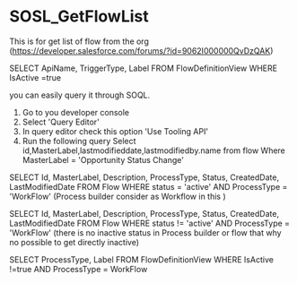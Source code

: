 # SOSL_GetFlowList
This is for get list of flow from the org 
(https://developer.salesforce.com/forums/?id=9062I000000QvDzQAK) 

SELECT ApiName, TriggerType, Label FROM FlowDefinitionView WHERE IsActive =true 

you can easily query it through SOQL.
1. Go to you developer console 
2. Select 'Query Editor'
3. In query editor check this option 'Use Tooling API'
4. Run the following query
Select id,MasterLabel,lastmodifieddate,lastmodifiedby.name from flow Where MasterLabel = 'Opportunity Status Change'


SELECT Id, MasterLabel, Description, ProcessType, Status, CreatedDate, LastModifiedDate FROM Flow WHERE status = 'active' AND ProcessType = 'WorkFlow' (Process builder consider as Workflow in this ) 



SELECT Id, MasterLabel, Description, ProcessType, Status, CreatedDate, LastModifiedDate FROM Flow WHERE status != 'active' AND ProcessType = 'WorkFlow' (there is no inactive status in Process builder or flow that why no possible to get directly inactive)


SELECT ProcessType, Label FROM FlowDefinitionView WHERE IsActive !=true  AND ProcessType = WorkFlow
